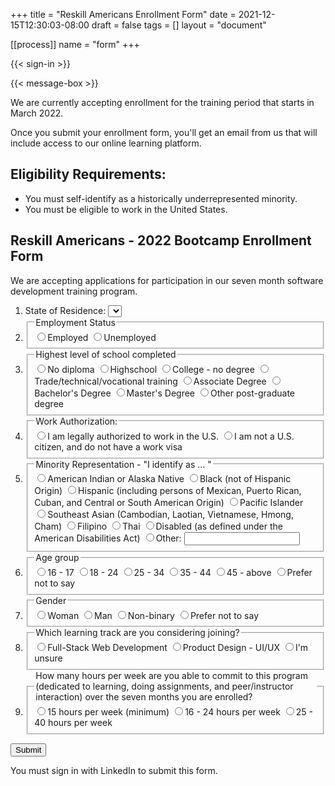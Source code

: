 +++
title = "Reskill Americans Enrollment Form"
date = 2021-12-15T12:30:03-08:00
draft = false
tags = []
layout = "document"

[[process]]
name = "form"
+++

{{< sign-in >}}

{{< message-box >}}

We are currently accepting enrollment for the training period that starts in March 2022.

Once you submit your enrollment form, you'll get an email from us that will include access to our online learning platform.

## Eligibility Requirements:

- You must self-identify as a historically underrepresented minority.
- You must be eligible to work in the United States.

## Reskill Americans - 2022 Bootcamp Enrollment Form

We are accepting applications for participation in our seven month software development training program.

<form id="enrollment-form">
<ol>

<li><label> State of Residence:
  <select name="state">
    <option value=""></option>
    {{< state-options >}}
  </select>
  </label>
</li>

<li>
  <fieldset><legend>Employment Status</legend>
    <label><input name="employed" type="radio" value="employed">Employed</label>
    <label><input name="employed" type="radio" value="unemployed">Unemployed</label>
  </fieldset>
</li>

<li>
  <fieldset><legend>Highest level of school completed</legend>
    <label><input name="education" type="radio" value="none">No diploma</label>
    <label><input name="education" type="radio" value="highschool">Highschool</label>
    <label><input name="education" type="radio" value="some-college">College - no degree</label>
    <label><input name="education" type="radio" value="technical">Trade/technical/vocational training</label>
    <label><input name="education" type="radio" value="associate">Associate Degree</label>
    <label><input name="education" type="radio" value="bachelors">Bachelor's Degree</label>
    <label><input name="education" type="radio" value="masters">Master's Degree</label>
    <label><input name="education" type="radio" value="post-graduate">Other post-graduate degree</label>
  </fieldset>
</li>

<li>
  <fieldset><legend>Work Authorization:</legend>
    <label><input name="workStatus" type="radio" value="allowed">I am legally authorized to work in the U.S.</label>
    <label><input name="workStatus" type="radio" value="not-allowed">I am not a U.S. citizen, and do not have a work visa</label>
  </fieldset>
</li>

<li>
  <fieldset><legend>Minority Representation - "I identify as ... "</legend>
    <label><input name="ethnicity" type="radio" value="native-american">American Indian or Alaska Native</label>
    <label><input name="ethnicity" type="radio" value="black">Black (not of Hispanic Origin)</label>
    <label><input name="ethnicity" type="radio" value="hispanic">Hispanic (including persons of Mexican, Puerto Rican, Cuban, and Central or South American Origin)</label>
    <label><input name="ethnicity" type="radio" value="pacific-islander">Pacific Islander</label>
    <label><input name="ethnicity" type="radio" value="southeast-asian">Southeast Asian (Cambodian, Laotian, Vietnamese, Hmong, Cham)</label>
    <label><input name="ethnicity" type="radio" value="filipino">Filipino</label>
    <label><input name="ethnicity" type="radio" value="thai">Thai</label>
    <label><input name="ethnicity" type="radio" value="disabled">Disabled (as defined under the American Disabilities Act)</label>
    <label><input name="ethnicity" type="radio" value="other">Other:</label>
           <input class="other" name="ethnicity-other" type="text">
  </fieldset>
</li>

<li>
  <fieldset><legend>Age group</legend>
    <label><input name="ageGroup" type="radio" value="16-17">16 - 17</label>
    <label><input name="ageGroup" type="radio" value="18-24">18 - 24</label>
    <label><input name="ageGroup" type="radio" value="25-34">25 - 34</label>
    <label><input name="ageGroup" type="radio" value="35-44">35 - 44</label>
    <label><input name="ageGroup" type="radio" value="45-above">45 - above</label>
    <label><input name="ageGroup" type="radio" value="unspecified">Prefer not to say</label>
  </fieldset>
</li>

<li>
  <fieldset><legend>Gender</legend>
    <label><input name="gender" type="radio" value="female">Woman</label>
    <label><input name="gender" type="radio" value="male">Man</label>
    <label><input name="gender" type="radio" value="non-binary">Non-binary</label>
    <label><input name="gender" type="radio" value="unspecified">Prefer not to say</label>
  </fieldset>
</li>

<li>
  <fieldset><legend>Which learning track are you considering joining?</legend>
    <label><input name="track" type="radio" value="full-stack">Full-Stack Web Development</label>
    <label><input name="track" type="radio" value="ui-ux">Product Design - UI/UX</label>
    <label><input name="track" type="radio" value="unsure">I'm unsure</label>
  </fieldset>
</li>

<li>
  <fieldset><legend>How many hours per week are you able to commit to this program (dedicated to learning, doing assignments, and peer/instructor interaction) over the seven months you are enrolled?</legend>
    <label><input name="timeCommitment" type="radio" value="15">15 hours per week (minimum)</label>
    <label><input name="timeCommitment" type="radio" value="16-24">16 - 24 hours per week</label>
    <label><input name="timeCommitment" type="radio" value="25-40">25 - 40 hours per week</label>
  </fieldset>
</li>

</ol>

<input type="submit" class="signed-in" value="Submit">
<p class="form-error signed-out">You must sign in with LinkedIn to submit this form.</p>

</form>
